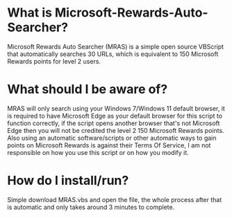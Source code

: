 # What is Microsoft-Rewards-Auto-Searcher?
Microsoft Rewards Auto Searcher (MRAS) is a simple open source VBScript that automatically searches 30 URLs, which is equivalent to 150 Microsoft Rewards points for level 2 users.
# What should I be aware of?
MRAS will only search using your Windows 7/Windows 11 default browser, it is required to have Microsoft Edge as your default browser for this script to function correctly, if the script opens another browser that's not Microsoft Edge then you will not be credited the level 2 150 Microsoft Rewards points. Also using an automatic software/scripts or other automatic ways to gain points on Microsoft Rewards is against their Terms Of Service, I am not responsible on how you use this script or on how you modify it.
# How do I install/run?
Simple download MRAS.vbs and open the file, the whole process after that is automatic and only takes around 3 minutes to complete.
